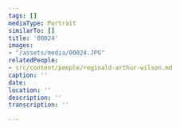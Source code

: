 ```yaml
---
tags: []
mediaType: Portrait
similarTo: []
title: '00024'
images:
- "/assets/media/00024.JPG"
relatedPeople:
- src/content/people/reginald-arthur-wilson.md
caption: ''
date: 
location: ''
description: ''
transcription: ''

---
```

